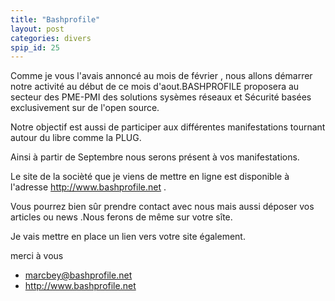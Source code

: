 ```yaml
---
title: "Bashprofile"
layout: post
categories: divers
spip_id: 25
---
```

Comme je vous l'avais annoncé au mois de février , nous allons démarrer notre activité au début de ce mois d'aout.BASHPROFILE proposera au secteur des PME-PMI des solutions sysèmes réseaux et Sécurité basées exclusivement sur de l'open source.

Notre objectif est aussi de participer aux différentes manifestations tournant autour du libre comme la PLUG.

Ainsi à partir de Septembre nous serons présent à vos manifestations.

Le site de la socièté que je viens de mettre en ligne est disponible à l'adresse http://www.bashprofile.net .

Vous pourrez bien sûr prendre contact avec nous mais aussi déposer vos articles ou news .Nous ferons de même sur votre sîte.

Je vais mettre en place un lien vers votre site également.

merci à vous

- marcbey@bashprofile.net
- http://www.bashprofile.net